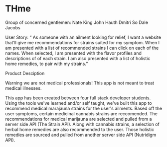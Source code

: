 # THme

Group of concerned gentlemen:
Nate King 
John Hauth 
Dmitri So 
Dale Jacobs 



User Story:
“ As someone with an ailment looking for relief, I want a website  that’ll give me recommendations for strains suited for my symptom. When I am presented with a list of recommended strains I can click on each of the names. When selected, I am presented with the flavor profiles and descriptions of of each strain. I am also presented with a list of holistic home remedies, to pair with my strains.”


Product Desciption

Warning we are not medical professionals! This app is not meant to treat medical illnesses.

This app has been created between four full stack developer students. Using the tools we've learned and/or self taught, we've built this app to recommend medical marajauna strains for the user's ailments. Based off the user symptoms, certain medicinal cannabis strains are reccomended. The recommendations for medical marijauna are selected and pulled from a server side API (The Strain API).
Along with cannabis strains, a selection of herbal home remedies are also recommended to the user. Those holistic remedies are sourced and pulled from another server side API (Nutridigm API).